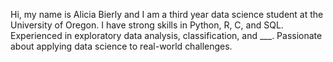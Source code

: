 Hi, my name is Alicia Bierly and I am a third year data science student at the University of Oregon. I have strong skills in Python, R, C, and SQL. Experienced in exploratory data analysis, classification, and ___. Passionate about applying data science to real-world challenges.
